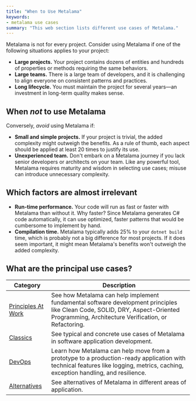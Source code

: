 ```yaml
---
title: "When to Use Metalama"
keywords:
- metalama use cases
summary: "This web section lists different use cases of Metalama."
---
```


Metalama is not for every project. Consider using Metalama if one of the following situations applies to your project:

* **Large projects.** Your project contains dozens of entities and hundreds of properties or methods requiring the same behaviors.
* **Large teams.** There is a large team of developers, and it is challenging to align everyone on consistent patterns and practices.
* **Long lifecycle.** You must maintain the project for several years—an investment in long-term quality makes sense.

## When _not_ to use Metalama

Conversely, *avoid* using Metalama if:

* **Small and simple projects.** If your project is trivial, the added complexity might outweigh the benefits. As a rule of thumb, each aspect should be applied at least 20 times to justify its use.
* **Unexperienced team.** Don't embark on a Metalama journey if you lack senior developers or architects on your team. Like any powerful tool, Metalama requires maturity and wisdom in selecting use cases; misuse can introduce unnecessary complexity.

## Which factors are almost irrelevant

* **Run-time performance.** Your code will run as fast or faster with Metalama than without it. Why faster? Since Metalama generates C# code automatically, it can use optimized, faster patterns that would be cumbersome to implement by hand.
* **Compilation time.** Metalama typically adds 25% to your `dotnet build` time, which is probably not a big difference for most projects. If it does seem important, it might mean Metalama's benefits won't outweigh the added complexity.

## What are the principal use cases?

| Category | Description |
|----------|----------|
| [Principles At Work](principles) | See how Metalama can help implement fundamental software development principles like Clean Code, SOLID, DRY, Aspect-Oriented Programming, Architecture Verification, or Refactoring.|
| [Classics](classics) | See typical and concrete use cases of Metalama in software application development. |
| [DevOps](devops) | Learn how Metalama can help move from a prototype to a production-ready application with technical features like logging, metrics, caching, exception handling, and resilience. |
| [Alternatives](/alternatives) | See alternatives of Metalama in different areas of application. |
